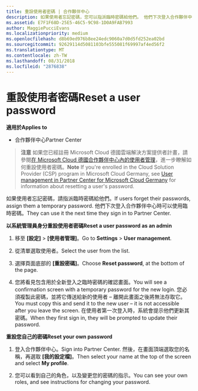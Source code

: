 ```yaml
---
title: 重設使用者密碼 | 合作夥伴中心
description: 如果使用者忘記密碼，您可以指派臨時密碼給他們。 他們下次登入合作夥伴中心時可以使用臨時密碼。
ms.assetid: E7F1F68D-25E5-46C5-9C98-1D0A9FAB7993
author: MaggiePucciEvans
ms.localizationpriority: medium
ms.openlocfilehash: d8b69ed976b8ee24edc9060a7d0d5fd252ea02bd
ms.sourcegitcommit: 92629114d5081103bfe555081f69997af4ed56f2
ms.translationtype: MT
ms.contentlocale: zh-TW
ms.lasthandoff: 08/31/2018
ms.locfileid: "2876838"
---
```

# <a name="reset-a-user-password"></a><span data-ttu-id="0ec2e-104">重設使用者密碼</span><span class="sxs-lookup"><span data-stu-id="0ec2e-104">Reset a user password</span></span>

**<span data-ttu-id="0ec2e-105">適用於</span><span class="sxs-lookup"><span data-stu-id="0ec2e-105">Applies to</span></span>**

-  <span data-ttu-id="0ec2e-106">合作夥伴中心</span><span class="sxs-lookup"><span data-stu-id="0ec2e-106">Partner Center</span></span>
   
><span data-ttu-id="0ec2e-107">**注意** 如果您已經註冊 Microsoft Cloud 德國雲端解決方案提供者計畫，請參閱[在 Microsoft Cloud 德國合作夥伴中心內的使用者管理](user-management-in-partner-center-for-microsoft-cloud-germany.md)，進一步瞭解如何重設使用者密碼。</span><span class="sxs-lookup"><span data-stu-id="0ec2e-107">**Note** If you're enrolled in the Cloud Solution Provider (CSP) program in Microsoft Cloud Germany, see [User management in Partner Center for Microsoft Cloud Germany](user-management-in-partner-center-for-microsoft-cloud-germany.md) for information about resetting a user's password.</span></span>

<span data-ttu-id="0ec2e-108">如果使用者忘記密碼，請指派臨時密碼給他們。</span><span class="sxs-lookup"><span data-stu-id="0ec2e-108">If users forget their passwords, assign them a temporary password.</span></span> <span data-ttu-id="0ec2e-109">他們下次登入合作夥伴中心時可以使用臨時密碼。</span><span class="sxs-lookup"><span data-stu-id="0ec2e-109">They can use it the next time they sign in to Partner Center.</span></span>

**<span data-ttu-id="0ec2e-110">以系統管理員身分重設使用者密碼</span><span class="sxs-lookup"><span data-stu-id="0ec2e-110">Reset a user password as an admin</span></span>**

1.  <span data-ttu-id="0ec2e-111">移至 **\[設定\]** &gt; **\[使用者管理\]**。</span><span class="sxs-lookup"><span data-stu-id="0ec2e-111">Go to **Settings** &gt; **User management**.</span></span>
2.  <span data-ttu-id="0ec2e-112">從清單選取使用者。</span><span class="sxs-lookup"><span data-stu-id="0ec2e-112">Select the user from the list.</span></span>

3.  <span data-ttu-id="0ec2e-113">選擇頁面底部的 **\[重設密碼\]**。</span><span class="sxs-lookup"><span data-stu-id="0ec2e-113">Choose **Reset password**, at the bottom of the page.</span></span>

4.  <span data-ttu-id="0ec2e-114">您將看見包含用於全新登入之臨時密碼的確認畫面。</span><span class="sxs-lookup"><span data-stu-id="0ec2e-114">You will see a confirmation screen with a temporary password for the new login.</span></span> <span data-ttu-id="0ec2e-115">您必須複製此密碼，並將它傳送給新的使用者 – 離開此畫面之後將無法存取它。</span><span class="sxs-lookup"><span data-stu-id="0ec2e-115">You must copy this and send it to the new user – it is not accessible after you leave the screen.</span></span> <span data-ttu-id="0ec2e-116">在使用者第一次登入時，系統會提示他們更新其密碼。</span><span class="sxs-lookup"><span data-stu-id="0ec2e-116">When they first sign in, they will be prompted to update their password.</span></span>

**<span data-ttu-id="0ec2e-117">重設您自己的密碼</span><span class="sxs-lookup"><span data-stu-id="0ec2e-117">Reset your own password</span></span>**

1.  <span data-ttu-id="0ec2e-118">登入合作夥伴中心。</span><span class="sxs-lookup"><span data-stu-id="0ec2e-118">Sign into Partner Center.</span></span> <span data-ttu-id="0ec2e-119">然後，在畫面頂端選取您的名稱，再選取 **\[我的設定檔\]**。</span><span class="sxs-lookup"><span data-stu-id="0ec2e-119">Then select your name at the top of the screen and select **My profile**.</span></span>

2.  <span data-ttu-id="0ec2e-120">您可以看到自己的角色，以及變更您的密碼的指示。</span><span class="sxs-lookup"><span data-stu-id="0ec2e-120">You can see your own roles, and see instructions for changing your password.</span></span>

 

 



